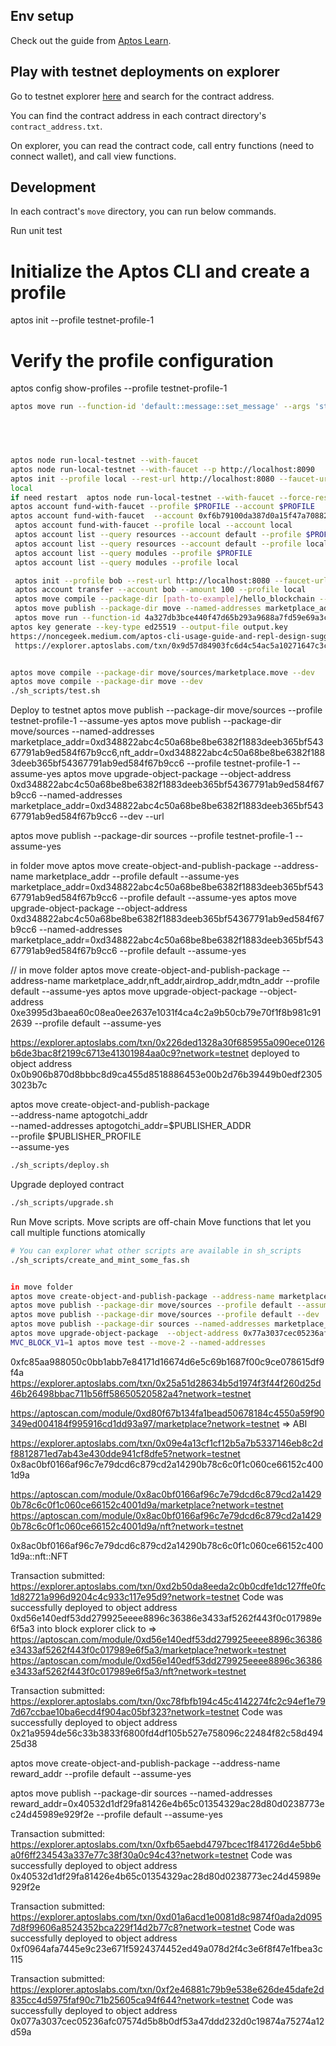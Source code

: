 ## Env setup

Check out the guide from [Aptos Learn](https://learn.aptoslabs.com/example/aptogotchi-beginner/env-setup).

## Play with testnet deployments on explorer

Go to testnet explorer [here](https://explorer.aptoslabs.com/?network=testnet) and search for the contract address.

You can find the contract address in each contract directory's `contract_address.txt`.

On explorer, you can read the contract code, call entry functions (need to connect wallet), and call view functions.

## Development

In each contract's `move` directory, you can run below commands.

Run unit test
# Initialize the Aptos CLI and create a profile
aptos init --profile testnet-profile-1

# Verify the profile configuration
aptos config show-profiles --profile testnet-profile-1

```sh
aptos move run --function-id 'default::message::set_message' --args 'string:Hello Chainstack dev'


 


aptos node run-local-testnet --with-faucet
aptos node run-local-testnet --with-faucet --p http://localhost:8090 
aptos init --profile local --rest-url http://localhost:8080 --faucet-url http://localhost:8081
local
if need restart  aptos node run-local-testnet --with-faucet --force-restart
aptos account fund-with-faucet --profile $PROFILE --account $PROFILE
aptos account fund-with-faucet  --account 0xf6b79100da387d0a15f47a70882f5b7128daf148b3fdcbb5473bbd24f2358a0f
 aptos account fund-with-faucet --profile local --account local
 aptos account list --query resources --account default --profile $PROFILE # or just "account list"
 aptos account list --query resources --account default --profile local
 aptos account list --query modules --profile $PROFILE
 aptos account list --query modules --profile local

 aptos init --profile bob --rest-url http://localhost:8080 --faucet-url http://localhost:8081
 aptos account transfer --account bob --amount 100 --profile local
 aptos move compile --package-dir [path-to-example]/hello_blockchain --named-addresses hello_blockchain=$PROFILE --profile $PROFILEnt transfer --account 0x2df41622c0c1baabaa73b2c24360d205e23e803959ebbcb0e5b80462165893ed --amount 100 --profile testnet9
 aptos move publish --package-dir move --named-addresses marketplace_addr=local --profile local
 aptos move run --function-id 4a327db3bce440f47d65b293a9688a7fd59e69a3cc1ddf0b2889a3e4f6d4de62::message::set_message --args string:Hello! --profile $PROFILE
aptos key generate --key-type ed25519 --output-file output.key
https://noncegeek.medium.com/aptos-cli-usage-guide-and-repl-design-suggestions-learning-move-0x04-b22720b99e98
 https://explorer.aptoslabs.com/txn/0x9d57d84903fc6d4c54ac5a10271647c3c10bc5228a5e94c55618f2c6b1180779?network=local


aptos move compile --package-dir move/sources/marketplace.move --dev
aptos move compile --package-dir move --dev
./sh_scripts/test.sh
```

Deploy to testnet
aptos move publish --package-dir move/sources --profile testnet-profile-1 --assume-yes
aptos move publish --package-dir move/sources --named-addresses marketplace_addr=0xd348822abc4c50a68be8be6382f1883deeb365bf54367791ab9ed584f67b9cc6,nft_addr=0xd348822abc4c50a68be8be6382f1883deeb365bf54367791ab9ed584f67b9cc6 --profile testnet-profile-1 --assume-yes
aptos move upgrade-object-package --object-address 0xd348822abc4c50a68be8be6382f1883deeb365bf54367791ab9ed584f67b9cc6 --named-addresses marketplace_addr=0xd348822abc4c50a68be8be6382f1883deeb365bf54367791ab9ed584f67b9cc6 --dev --url 

aptos move publish --package-dir sources --profile testnet-profile-1 --assume-yes


in folder move 
aptos move create-object-and-publish-package --address-name marketplace_addr --profile default --assume-yes marketplace_addr=0xd348822abc4c50a68be8be6382f1883deeb365bf54367791ab9ed584f67b9cc6 --profile default --assume-yes
aptos move upgrade-object-package --object-address 0xd348822abc4c50a68be8be6382f1883deeb365bf54367791ab9ed584f67b9cc6 --named-addresses marketplace_addr=0xd348822abc4c50a68be8be6382f1883deeb365bf54367791ab9ed584f67b9cc6 --profile default --assume-yes

// in move folder
aptos move create-object-and-publish-package --address-name marketplace_addr,nft_addr,airdrop_addr,mdtn_addr --profile default --assume-yes
aptos move upgrade-object-package  --object-address 0xe3995d3baea60c08ea0ee2637e1031f4ca4c2a9b50cb79e70f1f8b981c912639  --profile default --assume-yes

https://explorer.aptoslabs.com/txn/0x226ded1328a30f685955a090ece0126b6de3bac8f2199c6713e41301984aa0c9?network=testnet
deployed to object address 0x0b906b870d8bbbc8d9ca455d8518886453e00b2d76b39449b0edf23053023b7c

aptos move create-object-and-publish-package \
  --address-name aptogotchi_addr \
  --named-addresses aptogotchi_addr=$PUBLISHER_ADDR\
  --profile $PUBLISHER_PROFILE \
	--assume-yes



```sh
./sh_scripts/deploy.sh
```

Upgrade deployed contract

```sh
./sh_scripts/upgrade.sh
```

Run Move scripts. Move scripts are off-chain Move functions that let you call multiple functions atomically 

```sh
# You can explorer what other scripts are available in sh_scripts
./sh_scripts/create_and_mint_some_fas.sh


in move folder 
aptos move create-object-and-publish-package --address-name marketplace_addr --profile default --assume-yes  
aptos move publish --package-dir move/sources --profile default --assume-yes
aptos move publish --package-dir move/sources --profile default --dev
aptos move publish --package-dir sources --named-addresses marketplace_addr=0x8ac0bf0166af96c7e79dcd6c879cd2a14290b78c6c0f1c060ce66152c4001d9a,nft_addr=0x8ac0bf0166af96c7e79dcd6c879cd2a14290b78c6c0f1c060ce66152c4001d9a,mdtn_addr=0x8ac0bf0166af96c7e79dcd6c879cd2a14290b78c6c0f1c060ce66152c4001d9a,airdrop_addr=0x8ac0bf0166af96c7e79dcd6c879cd2a14290b78c6c0f1c060ce66152c4001d9a --profile default --assume-yes
aptos move upgrade-object-package  --object-address 0x77a3037cec05236afc07574d5b8b0df53a47ddd232d0c19874a75274a12d59a  --profile default --assume-yes
MVC_BLOCK_V1=1 aptos move test --move-2 --named-addresses 
```
0xfc85aa988050c0bb1abb7e84171d16674d6e5c69b1687f00c9ce078615df9f4a
https://explorer.aptoslabs.com/txn/0x25a51d28634b5d1974f3f44f260d25d46b26498bbac711b56ff58650520582a4?network=testnet

https://aptoscan.com/module/0xd80f67b134fa1bead50678184c4550a59f90349ed004184f995916cd1dd93a97/marketplace?network=testnet  => ABI


https://explorer.aptoslabs.com/txn/0x09e4a13cf1cf12b5a7b5337146eb8c2df8812871ed7ab43e430dde941cf8dfe5?network=testnet
0x8ac0bf0166af96c7e79dcd6c879cd2a14290b78c6c0f1c060ce66152c4001d9a


https://aptoscan.com/module/0x8ac0bf0166af96c7e79dcd6c879cd2a14290b78c6c0f1c060ce66152c4001d9a/marketplace?network=testnet
https://aptoscan.com/module/0x8ac0bf0166af96c7e79dcd6c879cd2a14290b78c6c0f1c060ce66152c4001d9a/nft?network=testnet

0x8ac0bf0166af96c7e79dcd6c879cd2a14290b78c6c0f1c060ce66152c4001d9a::nft::NFT


Transaction submitted: https://explorer.aptoslabs.com/txn/0xd2b50da8eeda2c0b0cdfe1dc127ffe0fc1d82721a996d9204c4c933c117e95d9?network=testnet
Code was successfully deployed to object address 0xd56e140edf53dd279925eeee8896c36386e3433af5262f443f0c017989e6f5a3
into block explorer click to =>
https://aptoscan.com/module/0xd56e140edf53dd279925eeee8896c36386e3433af5262f443f0c017989e6f5a3/marketplace?network=testnet
https://aptoscan.com/module/0xd56e140edf53dd279925eeee8896c36386e3433af5262f443f0c017989e6f5a3/nft?network=testnet


Transaction submitted: https://explorer.aptoslabs.com/txn/0xc78fbfb194c45c4142274fc2c94ef1e797d67ccbae10ba6ecd4f904ac05bf323?network=testnet
Code was successfully deployed to object address 0x21a9594de56c33b3833f6800fd4df105b527e758096c22484f82c58d49425d38


aptos move create-object-and-publish-package --address-name reward_addr --profile default --assume-yes

aptos move publish --package-dir sources --named-addresses reward_addr=0x40532d1df29fa81426e4b65c01354329ac28d80d0238773ec24d45989e929f2e --profile default --assume-yes

Transaction submitted: https://explorer.aptoslabs.com/txn/0xfb65aebd4797bcec1f841726d4e5bb6a0f6ff234543a337e77c38f30a0c94c43?network=testnet
Code was successfully deployed to object address 0x40532d1df29fa81426e4b65c01354329ac28d80d0238773ec24d45989e929f2e


Transaction submitted: https://explorer.aptoslabs.com/txn/0xd01a6acd1e0081d8c9874f0ada2d0957d8f99606a8524352bca229f14d2b77c8?network=testnet
Code was successfully deployed to object address 0xf0964afa7445e9c23e671f5924374452ed49a078d2f4c3e6f8f47e1fbea3c115

Transaction submitted: https://explorer.aptoslabs.com/txn/0xf2e46881c79b9e538e626de45dafe2d835cc4d5975faf90c71b25605ca94f644?network=testnet
Code was successfully deployed to object address 0x077a3037cec05236afc07574d5b8b0df53a47ddd232d0c19874a75274a12d59a